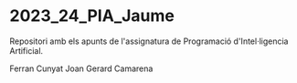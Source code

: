 # 2023_24_PIA_Jaume

Repositori amb els apunts de l'assignatura de Programació d'Intel·ligencia Artificial.

Ferran Cunyat
Joan Gerard Camarena
